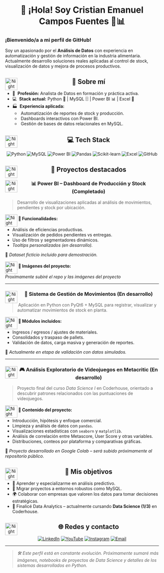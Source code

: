 <div align ="center" >
<h1 > 👋 ¡Hola! Soy Cristian Emanuel Campos Fuentes 🍫📊</h1>
  
</div>

### ¡Bienvenido/a a mi perfil de GitHub!  
Soy un apasionado por el **Análisis de Datos** con experiencia en automatización y gestión de información en la industria alimentaria. Actualmente desarrollo soluciones reales aplicadas al control de stock, visualización de datos y mejora de procesos productivos.


<div align ="center" > <img alt="Night Coding" src="./assets/Hand%20Wave.gif" width='40' align="left"/><h2>🧠 Sobre mí</h2></div>

- 🎯 &nbsp;**Profesión:** Analista de Datos en formación y práctica activa.
- 💻 &nbsp;**Stack actual:** Python 🐍 | MySQL 🗄️ | Power BI 📊 | Excel 📑
- 🏭 &nbsp;**Experiencia aplicada:**  
  - &nbsp;Automatización de reportes de stock y producción.  
  - &nbsp;Dashboards interactivos con Power BI.  
  - &nbsp;Gestión de bases de datos relacionales en MySQL.

<div align ="center" > <img alt="Night Coding" src="./assets/Hand%20Wave.gif" width='40' align="left"/><h2>💻 Tech Stack</h2></div>

<div align ="center" >

![Python](https://img.shields.io/badge/python-3670A0?style=for-the-badge&logo=python&logoColor=ffdd54)
![MySQL](https://img.shields.io/badge/mysql-4479A1.svg?style=for-the-badge&logo=mysql&logoColor=white)
![Power BI](https://img.shields.io/badge/power_bi-F2C811?style=for-the-badge&logo=powerbi&logoColor=black)
![Pandas](https://img.shields.io/badge/pandas-%23150458.svg?style=for-the-badge&logo=pandas&logoColor=white)
![Scikit-learn](https://img.shields.io/badge/scikit--learn-%23F7931E.svg?style=for-the-badge&logo=scikit-learn&logoColor=white)
![Excel](https://img.shields.io/badge/Excel-%23219833.svg?style=for-the-badge&logo=microsoft-excel&logoColor=white)
![GitHub](https://img.shields.io/badge/github-%23121011.svg?style=for-the-badge&logo=github&logoColor=white)
</div>

<div align ="center" > <img alt="Night Coding" src="./assets/Hand%20Wave.gif" width='40' align="left"/><h2>🚀 Proyectos destacados</h2></div>


<div align ="center" > <img alt="Night Coding" src="./assets/Hand%20Wave.gif" width='40' align="left"/><h3>📊 Power BI – Dashboard de Producción y Stock (Completado)</h3></div>



> Desarrollo de visualizaciones aplicadas al análisis de movimientos, pendientes y stock por ubicación.

<img alt="Night Coding" src="./assets/Hand%20Wave.gif" width='40' align="left"/><h4>🔹 Funcionalidades:</h4>

- Análisis de eficiencias productivas.
- Visualización de pedidos pendientes vs entregas.
- Uso de filtros y segmentadores dinámicos.
- *Tooltips personalizados (en desarrollo).*

📎 *Dataset ficticio incluido para demostración.*

<img alt="Night Coding" src="./assets/Hand%20Wave.gif" width='40' align="left"/><h4>📸 Imágenes del proyecto: </h4>
 
*Proximamente subiré el repo y las imágenes del proyecto*

---
<div align ="center" > <img alt="Night Coding" src="./assets/Hand%20Wave.gif" width='40' align="left"/><h3>🐍 Sistema de Gestión de Movimientos (En desarrollo)</h3></div>


> Aplicación en Python con PyQt6 + MySQL para registrar, visualizar y automatizar movimientos de stock en planta.

<img alt="Night Coding" src="./assets/Hand%20Wave.gif" width='40' align="left"/><h4>🔹 Módulos incluidos:</h4>

- Ingresos / egresos / ajustes de materiales.
- Consolidados y traspaso de pallets.
- Validación de datos, carga masiva y generación de reportes.

🧪 *Actualmente en etapa de validación con datos simulados.*

---
<div align ="center" > <img alt="Night Coding" src="./assets/Hand%20Wave.gif" width='40' align="left"/><h3>🎮 Análisis Exploratorio de Videojuegos en Metacritic (En desarrollo)</h3></div>


> Proyecto final del curso *Data Science I* en Coderhouse, orientado a descubrir patrones relacionados con las puntuaciones de videojuegos.

<img alt="Night Coding" src="./assets/Hand%20Wave.gif" width='40' align="left"/><h4>🔹 Contenido del proyecto:</h4>

- Introducción, hipótesis y enfoque comercial.
- Limpieza y análisis de datos con `pandas`.
- Visualizaciones estadísticas con `seaborn` y `matplotlib`.
- Análisis de correlación entre Metascore, User Score y otras variables.
- Distribuciones, conteos por plataforma y comparativas gráficas.

📍 *Proyecto desarrollado en Google Colab – será subido próximamente al repositorio público.*

<div align ="center" > <img alt="Night Coding" src="./assets/Hand%20Wave.gif" width='40' align="left"/><h2> 🎯 Mis objetivos</h2></div>


- 🧠 Aprender y especializarme en análisis predictivo.
- 🔄 Migrar proyectos a entornos robustos como MySQL.
- 🌍 Colaborar con empresas que valoren los datos para tomar decisiones estratégicas.
- 📌 Finalicé Data Analytics – actualmente cursando **Data Science (1/3)** en Coderhouse.

<div align ="center" > <img alt="Night Coding" src="./assets/Hand%20Wave.gif" width='40' align="left"/><h2>🌐 Redes y contacto</h2></div>


<div align ="center" >
  
[![LinkedIn](https://img.shields.io/badge/LinkedIn-%230077B5.svg?logo=linkedin&logoColor=white)](https://linkedin.com/in/cristian-emanuel-campos-fuentes) [![YouTube](https://img.shields.io/badge/YouTube-%23FF0000.svg?logo=YouTube&logoColor=white)](https://youtube.com/@emanuelcampos1838) [![Instagram](https://img.shields.io/badge/Instagram-%23E4405F.svg?logo=Instagram&logoColor=white)](https://instagram.com/tabacampos) [![Email](https://img.shields.io/badge/Email-D14836?logo=gmail&logoColor=white)](mailto:cristianemanuelcamposfuentes@hotmail.com)
  
</div>



---

> _🛠️ Este perfil está en constante evolución. Próximamente sumaré más imágenes, notebooks de proyectos de Data Science y detalles de los sistemas desarrollados en Python._


